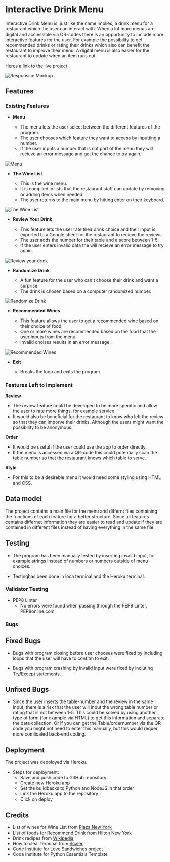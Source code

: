 # Interactive Drink Menu

Interactive Drink Menu is, just like the name implies, a drink menu for a restaurant which the user can interact with. When a lot more menus are digital and acciessible via QR-codes there is an opportunity to include more interactive features for the user. For example the possibility to get recommended drinks or rating their drinks which also can benefit the restaurant to improve their menu. A digital menu is also easier for the restaurant to update when an item runs out. 

Heres a link to the live [project]()

![Responsice Mockup](https://github.com/lucyrush/readme-template/blob/master/media/love_running_mockup.png)

## Features 

### Existing Features

- __Menu__

  - The menu lets the user select between the different features of the program. 
  - The user chooses which feature they want to access by inputting a number.
  - If the user inputs a number that is not part of the menu they will recieve an error message and get the chance to try again. 

![Menu](https://github.com/lucyrush/readme-template/blob/master/media/love_running_nav.png)

- __The Wine List__

  - This is the wine menu. 
  - It is compiled in lists that the restaurant staff can update by removing or adding items when needed.
  - The user returns to the main menu by hitting enter on their keyboard. 

![The Wine List](https://github.com/lucyrush/readme-template/blob/master/media/love_running_landing.png)

- __Review Your Drink__

  - This feature lets the user rate their drink choice and their input is exported to a Google sheet for the restaurant to recieve the reviews. 
  - The user adds the number for their table and a score between 1-5. 
  - If the user enters invalid data the will recieve an error message to try again. 

![Review your drink](https://github.com/lucyrush/readme-template/blob/master/media/love_running_ethos.png)

- __Randomize Drink__

  - A fun feature for the user who can't choose their drink and want a surprise. 
  - The drink is chosen based on a computer randomized number. 

![Randomize Drink](https://github.com/lucyrush/readme-template/blob/master/media/love_running_times.png)

- __Recommended Wines__ 

  - This feature allows the user to get a recommended wine based on their choice of food. 
  - One or more wines are recommended based on the food that the user inputs from the menu.
  - Invalid choises results in an error message. 

![Recommended Wines](https://github.com/lucyrush/readme-template/blob/master/media/love_running_footer.png)

- __Exit__

  - Breaks the loop and exits the program.

### Features Left to Implement

__Review__ 
- The review feature could be developed to be more specific and allow the user to rate more things, for example service.
- It would also be beneficial for the restaurant to know who left the review so that they can imporve their drinks. Although the users might want the possibility to be anonymous.

__Order__
- It would be useful if the user could use the app to order directly.
- If the menu is accessed via a QR-code this could potentially scan the table number so that the restaurant knows which table to serve. 

__Style__
- For this to be a desireble menu it would need some styling using HTML and CSS. 

## Data model
The project contains a main file for the menu and differnt files containing the functions of each feature for a better structure. Since all features contains differnet information they are easier to read and update if they are contained in different files instead of having everything in the same file. 

## Testing 

- The program has been manually tested by inserting invalid input, for example strings instead of numbers or numbers outside of menu choices. 

- Testinghas been done in loca terminal and the Heroku terminal. 

### Validator Testing 

- PEP8 Linter
  - No errors were found when passing through the PEP8 Linter, PEP8online.com

### Bugs

## Fixed Bugs

- Bugs with program closing before user chooses were fixed by including loops that the user will have to confitm to exit. 

- Bugs with program crashing by invalid input were fixed by incluting Try/Except statements. 

## Unfixed Bugs

- Since the user inserts the table-number and the review in the same input, there is a risk that the user will input the wrong table number or rating that is not between 1-5. This could be solved by using another type of form (for example via HTML) to get this information and separate the data collection. Or if you can get the Table/ordernumber via the QR-code you might not need to enter this manually, but this would requer more comlicated back-end coding.


## Deployment
The project was depoloyed via Heroku.
- Steps for deployment:
  - Save and push code to GitHub repository 
  - Create new Heroku app
  - Set the buildbacks to Python and NodeJS in that order
  - Link the Heroku app to the repository
  - Click on deploy

## Credits 

- List of wines for Wine List from [Plaza New York](https://www.theplazany.com/wp-content/uploads/2022/06/Champagne-Bar-Cocktail-Menu-June-2022.pdf )
- List of foods for Recommend Drink from [Hilton New York](https://www.hilton.com/en/hotels/nyccnci-conrad-new-york-midtown/dining/dabble/?WT.mc_id=zlada0ww1CH2psh3ggl4ampanc5dkt6NYCCNCI7_153682779_1003528&gclid=Cj0KCQiAtvSdBhD0ARIsAPf8oNnS0MLheFT-zCeFlZ_lNykji4kJnOaVp12Rx0hTuugspU82tBjJS28aAiDOEALw_wcB&gclsrc=aw.ds&htmlMenu4ActiveTab=2)
- Drink redipes from [Wikipedia](https://www.wikipedia.org/)
- How to clear terminal from [Scaler](https://www.scaler.com/topics/how-to-clear-screen-in-python/)
- Code Institute for Love Sandwiches project
- Code Institute for Python Essentials Template

